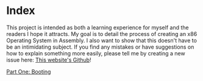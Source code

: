 # Index

This project is intended as both a learning experience for myself and the readers I hope it attracts. My goal is to detail the process of creating an x86 Operating System in Assembly. I also want to show that this doesn't have to be an intimidating subject. If you find any mistakes or have suggestions on how to explain something more easily, please tell me by creating a new issue here: [This website's Github](https://github.com/tanner00/tanner00.github.io)!

[Part One: Booting](part01.md)
